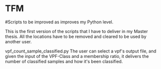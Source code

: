 # TFM 
#Scripts to be improved as improves my Python level. 

This is the first version of the scripts that I have to deliver in my Master thesis. All the locations have to be removed and cleared to be used by another user.

vpf_count_sample_classified.py
The user can select a vpf's output file, and given the input of the VPF-Class and a membership ratio, it delivers the number of classified samples and how it's been classified.


